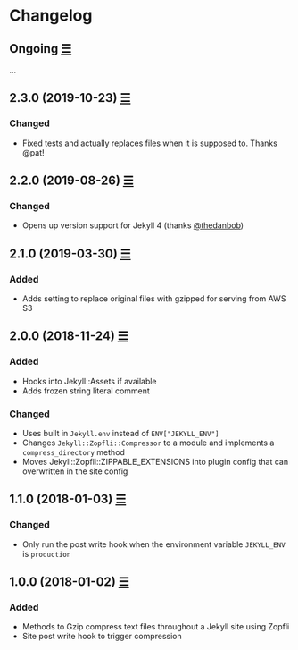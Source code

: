 # Changelog

## Ongoing [☰](https://github.com/philnash/jekyll-gzip/compare/v2.2.0...master)

...

## 2.3.0 (2019-10-23) [☰](https://github.com/philnash/jekyll-zopfli/compare/v2.2.0...v2.3.0)

### Changed

- Fixed tests and actually replaces files when it is supposed to. Thanks @pat!

## 2.2.0 (2019-08-26) [☰](https://github.com/philnash/jekyll-zopfli/compare/v2.1.0...v2.2.0)

### Changed

- Opens up version support for Jekyll 4 (thanks [@thedanbob](https://github.com/thedanbob))

## 2.1.0 (2019-03-30) [☰](https://github.com/philnash/jekyll-zopfli/compare/v2.0.0...v2.1.0)

### Added

- Adds setting to replace original files with gzipped for serving from AWS S3

## 2.0.0 (2018-11-24) [☰](https://github.com/philnash/jekyll-zopfli/compare/v1.1.0...v2.0.0)

### Added

- Hooks into Jekyll::Assets if available
- Adds frozen string literal comment

### Changed

- Uses built in `Jekyll.env` instead of `ENV["JEKYLL_ENV"]`
- Changes `Jekyll::Zopfli::Compressor` to a module and implements a `compress_directory` method
- Moves Jekyll::Zopfli::ZIPPABLE_EXTENSIONS into plugin config that can overwritten in the site config

## 1.1.0 (2018-01-03) [☰](https://github.com/philnash/jekyll-zopfli/compare/v1.0.0...v1.1.0)

### Changed

- Only run the post write hook when the environment variable `JEKYLL_ENV` is `production`

## 1.0.0 (2018-01-02) [☰](https://github.com/philnash/jekyll-zopfli/commits/v1.0.0)

### Added

- Methods to Gzip compress text files throughout a Jekyll site using Zopfli
- Site post write hook to trigger compression
